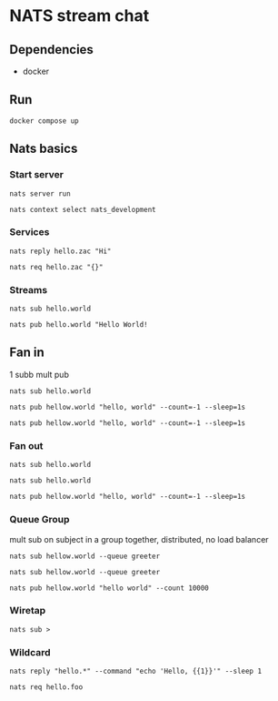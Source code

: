 # NATS stream chat

## Dependencies

- docker

## Run

`docker compose up`

## Nats basics

### Start server

`nats server run`

`nats context select nats_development`

### Services

`nats reply hello.zac "Hi"`

`nats req hello.zac "{}"`

### Streams

`nats sub hello.world`

`nats pub hello.world "Hello World!`

## Fan in

1 subb mult pub

`nats sub hello.world`

`nats pub hellow.world "hello, world" --count=-1 --sleep=1s`

`nats pub hellow.world "hello, world" --count=-1 --sleep=1s`

### Fan out

`nats sub hello.world`

`nats sub hello.world`

`nats pub hellow.world "hello, world" --count=-1 --sleep=1s`

### Queue Group

mult sub on subject in a group together, distributed, no load balancer

`nats sub hellow.world --queue greeter`

`nats sub hellow.world --queue greeter`

`nats pub hellow.world "hello world" --count 10000`

### Wiretap

`nats sub >`

### Wildcard

`nats reply "hello.*" --command "echo 'Hello, {{1}}'" --sleep 1`

`nats req hello.foo`
